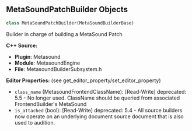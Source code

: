 ## MetaSoundPatchBuilder Objects

```python
class MetaSoundPatchBuilder(MetaSoundBuilderBase)
```

Builder in charge of building a MetaSound Patch

**C++ Source:**

- **Plugin**: Metasound
- **Module**: MetasoundEngine
- **File**: MetasoundBuilderSubsystem.h

**Editor Properties:** (see get_editor_property/set_editor_property)

- ``class_name`` (MetasoundFrontendClassName):  [Read-Write]
  deprecated: 5.5 - No longer used. ClassName should be queried from associated FrontendBuilder's MetaSound
- ``is_attached`` (bool):  [Read-Write]
  deprecated: 5.4 - All source builders now operate on an underlying document source document that is also used to audition.

<a id="unreal.MetaSoundSourceBuilder"></a>